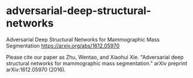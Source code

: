 # adversarial-deep-structural-networks
Adversarial Deep Structural Networks for Mammographic Mass Segmentation https://arxiv.org/abs/1612.05970

Please cite our paper as Zhu, Wentao, and Xiaohui Xie. "Adversarial deep structural networks for mammographic mass segmentation." arXiv preprint arXiv:1612.05970 (2016).
